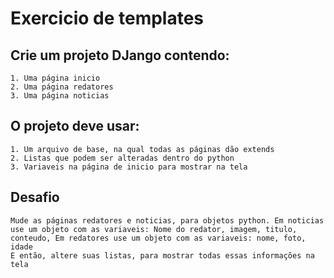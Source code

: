 # Exercicio de templates #

 ## Crie um projeto DJango contendo: ##
	1. Uma página inicio
	2. Uma página redatores
	3. Uma página noticias
 
 ## O projeto deve usar: ##
	1. Um arquivo de base, na qual todas as páginas dão extends
	2. Listas que podem ser alteradas dentro do python
	3. Variaveis na página de inicio para mostrar na tela

 ## Desafio ##
	Mude as páginas redatores e noticias, para objetos python. Em noticias use um objeto com as variaveis: Nome do redator, imagem, titulo, conteudo, Em redatores use um objeto com as variaveis: nome, foto, idade
	E então, altere suas listas, para mostrar todas essas informações na tela
